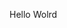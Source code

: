 Hello Wolrd













































































































































































































































































































































































































































































































































































































































































































































































































































































































































































































































































































































































































































































































































































































































































































































































































































































































































































































































































































































































































































































































































































































































































































































































































































































































































































































































































































































































































































































































































































































































































































































































































































































































































































































































































































































































































































































































































































































































































































































































































































































































































































































































